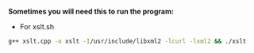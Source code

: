 **Sometimes you will need this to run the program:**

- For xslt.sh
```bash
g++ xslt.cpp -o xslt -I/usr/include/libxml2 -lcurl -lxml2 && ./xslt
```
